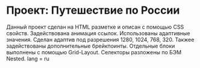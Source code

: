 # Проект: Путешествие по России

Данный проект сделан на HTML разметке и описан с помощью CSS свойств. Задействована анимация ссылок. Использованы адаптивные значения. Сделан адаптив под разрешения 1280, 1024, 768, 320. Такжее задействованы дополнительные брейкпоинты. Отдельные блоки выполнены с помощью Grid-Layout. Селекторы разложены по БЭМ Nested. lang = ru